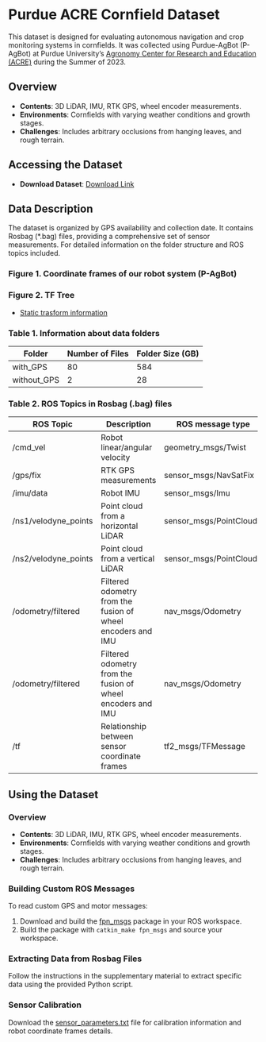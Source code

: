 # Purdue ACRE Cornfield Dataset

This dataset is designed for evaluating autonomous navigation and crop monitoring systems in cornfields. It was collected using Purdue-AgBot (P-AgBot) at Purdue University’s [Agronomy Center for Research and Education (ACRE)](https://ag.purdue.edu/department/agry/acre/index.html) during the Summer of 2023.

## Overview

- **Contents**: 3D LiDAR, IMU, RTK GPS, wheel encoder measurements.
- **Environments**: Cornfields with varying weather conditions and growth stages.
- **Challenges**: Includes arbitrary occlusions from hanging leaves, and rough terrain.

## Accessing the Dataset

- **Download Dataset**: [Download Link](https://purdue0-my.sharepoint.com/:f:/g/personal/kim3686_purdue_edu/Epm1jo1fP0NDjPju2Hosr5IB2RTKf_Hui_8v6oN-yAAyRg?e=obvB6V)
<!-- - **Research Paper**: [View Paper](https://journals.sagepub.com/doi/abs/10.1177/02783649231215372)
- **Supplementary Material**: [Download Here](https://uofi.box.com/s/cns333ty3t04lib5mjnq16tycxokztp2)
- **Sample Video**: [Watch on YouTube](https://youtu.be/cSIdbHLZzkc) -->

## Data Description

The dataset is organized by GPS availability and collection date. It contains Rosbag (*.bag) files, providing a comprehensive set of sensor measurements. For detailed information on the folder structure and ROS topics included.

### Figure 1. Coordinate frames of our robot system (P-AgBot)


### Figure 2. TF Tree

* [Static trasform information](static_transform.txt)


### Table 1. Information about data folders

| Folder      | Number of Files | Folder Size (GB) |
|-------------|-----------------|------------------|
| with_GPS    | 80              | 584              |
| without_GPS | 2               | 28               |


### Table 2. ROS Topics in Rosbag (.bag) files

| ROS Topic   | Description     | ROS message type |
|-------------|-----------------|------------------|
| /cmd_vel    | Robot linear/angular velocity              | geometry_msgs/Twist              |
| /gps/fix | RTK GPS measurements               | sensor_msgs/NavSatFix               |
| /imu/data | Robot IMU               | sensor_msgs/Imu               |
| /ns1/velodyne_points | Point cloud from a horizontal LiDAR               | sensor_msgs/PointCloud2               |
| /ns2/velodyne_points | Point cloud from a vertical LiDAR               | sensor_msgs/PointCloud2 |
| /odometry/filtered | Filtered odometry from the fusion of wheel encoders and IMU | nav_msgs/Odometry |
| /odometry/filtered | Filtered odometry from the fusion of wheel encoders and IMU | nav_msgs/Odometry |
| /tf | Relationship between sensor coordinate frames | tf2_msgs/TFMessage |

<!-- ### Playing SVO Files (Optional)

For higher resolution images and depth quality:
1. Install the [ZED SDK](https://www.stereolabs.com/developers/release/) (requires CUDA).
2. Install the [ZED ROS Wrapper](https://www.stereolabs.com/docs/ros/).
3. Play SVO files using the ZED ROS Wrapper (instructions in the supplementary material). -->

## Using the Dataset

### Overview

- **Contents**: 3D LiDAR, IMU, RTK GPS, wheel encoder measurements.
- **Environments**: Cornfields with varying weather conditions and growth stages.
- **Challenges**: Includes arbitrary occlusions from hanging leaves, and rough terrain.

### Building Custom ROS Messages

To read custom GPS and motor messages:
1. Download and build the [fpn_msgs](https://uofi.box.com/shared/static/sxfuvw9njpm2e2mbcfncirdxx70kn165.zip) package in your ROS workspace.
2. Build the package with `catkin_make fpn_msgs` and source your workspace.

### Extracting Data from Rosbag Files

Follow the instructions in the supplementary material to extract specific data using the provided Python script.

### Sensor Calibration

Download the [sensor_parameters.txt](sensor_parameters.txt) file for calibration information and robot coordinate frames details.

